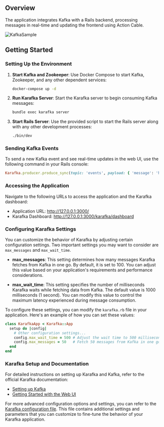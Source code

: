 ## Overview

The application integrates Kafka with a Rails backend, processing messages in real-time and updating the frontend using Action Cable.

![KafkaSample](https://github.com/vladhilko/stream-counter-click/assets/12089948/15d5e109-fa70-4131-aa2e-0f8cc6ec06da)


## Getting Started

### Setting Up the Environment

1. **Start Kafka and Zookeeper**:
    Use Docker Compose to start Kafka, Zookeeper, and any other dependent services:
    ```sh
    docker-compose up -d
    ```

2. **Run Karafka Server**:
    Start the Karafka server to begin consuming Kafka messages:
    ```sh
    bundle exec karafka server
    ```

3. **Start Rails Server**:
    Use the provided script to start the Rails server along with any other development processes:
    ```sh
    ./bin/dev
    ```

### Sending Kafka Events

To send a new Kafka event and see real-time updates in the web UI, use the following command in your Rails console:

```ruby
Karafka.producer.produce_sync(topic: 'events', payload: { 'message': 'hello' }.to_json)
```

### Accessing the Application

Navigate to the following URLs to access the application and the Karafka dashboard:

- Application URL: <http://127.0.0.1:3000/>
- Karafka Dashboard: <http://127.0.0.1:3000/karafka/dashboard>


### Configuring Karafka Settings

You can customize the behavior of Karafka by adjusting certain configuration settings. Two important settings you may want to consider are `max_messages` and `max_wait_time`.

- **max_messages**: This setting determines how many messages Karafka fetches from Kafka in one go. By default, it is set to 100. You can adjust this value based on your application's requirements and performance considerations.

- **max_wait_time**: This setting specifies the number of milliseconds Karafka waits while fetching data from Kafka. The default value is 1000 milliseconds (1 second). You can modify this value to control the maximum latency experienced during message consumption.

To configure these settings, you can modify the `karafka.rb` file in your application. Here's an example of how you can set these values:

```ruby
class KarafkaApp < Karafka::App
  setup do |config|
    # Other configuration settings...
    config.max_wait_time = 500 # Adjust the wait time to 500 milliseconds
    config.max_messages = 50   # Fetch 50 messages from Kafka in one go
  end
end
```

### Karafka Setup and Documentation

For detailed instructions on setting up Karafka and Kafka, refer to the official Karafka documentation:

- [Setting up Kafka](https://karafka.io/docs/setting-up-kafka/)
- [Getting Started with the Web UI](https://karafka.io/docs/web-ui-getting-started/)

For more advanced configuration options and settings, you can refer to the [Karafka configuration file](https://github.com/karafka/karafka/blob/master/lib/karafka/setup/config.rb). This file contains additional settings and parameters that you can customize to fine-tune the behavior of your Karafka application.
